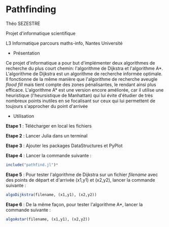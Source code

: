 # Pathfinding

Théo SEZESTRE

Projet d'informatique scientifique

L3 Informatique parcours maths-info, Nantes Université

- Présentation

Ce projet d'informatique a pour but d'implémenter deux algorithmes de recherche du plus court chemin: l'algorithme de Dijkstra et l'algorithme A*. L'algorithme de Dijkstra est un algorithme de recherche informée optimale. Il fonctionne de la même manière que l'algorithme de recherche aveugle *flood fill* mais tient compte des zones pénalisantes, le rendant ainsi plus efficace. L'algorithme A* est une version encore améliorée, car il utilise une heuristique (l'heursistique de Manhattan) qui lui évite d'étudier de très nombreux points inutiles en se focalisant sur ceux qui lui permettent de toujours s'approcher du point d'arrivée 

- Utilisation

**Etape 1** : Télécharger en local les fichiers

**Etape 2** : Lancer Julia dans un terminal

**Etape 3** : Ajouter les packages DataStructures et PyPlot

**Etape 4** : Lancer la commande suivante : 
```julia
include("pathfind.jl")*
```

**Etape 5** : Pour tester l'algorithme de Dijkstra sur un fichier *filename* avec des points de départ et d'arrivée (x1,y1) et (x2,y2), lancer la commande suivante : 
```julia
algoDijkstra(filename, (x1,y1), (x2,y2))
```

**Etape 6** : De la même façon, pour tester l'algorithme A*, lancer la commande suivante :
```julia
algoAstar(filename, (x1,y1), (x2,y2))
```
